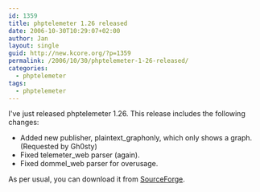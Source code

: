 ```yaml
---
id: 1359
title: phptelemeter 1.26 released
date: 2006-10-30T10:29:07+02:00
author: Jan
layout: single
guid: http://new.kcore.org/?p=1359
permalink: /2006/10/30/phptelemeter-1-26-released/
categories:
  - phptelemeter
tags:
  - phptelemeter
---
```

I've just released phptelemeter 1.26. This release includes the following changes:

  * Added new publisher, plaintext_graphonly, which only shows a graph. (Requested by Gh0sty)
  * Fixed telemeter_web parser (again).
  * Fixed dommel_web parser for overusage.

As per usual, you can download it from <a href="http://sourceforge.net/projects/phptelemeter" target="_blank">SourceForge</a>.